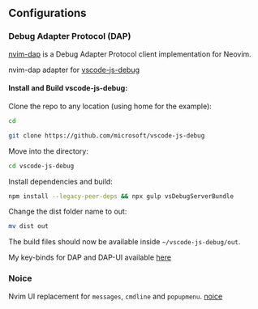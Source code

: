 ## Configurations


### Debug Adapter Protocol (DAP)

[nvim-dap](https://github.com/mfussenegger/nvim-dap) is a Debug Adapter Protocol client implementation for Neovim.

nvim-dap adapter for [vscode-js-debug](https://github.com/microsoft/vscode-js-debug)

#### Install and Build vscode-js-debug:

Clone the repo to any location (using home for the example):
```bash
cd

git clone https://github.com/microsoft/vscode-js-debug
```

Move into the directory:
```bash
cd vscode-js-debug
```

Install dependencies and build:
```bash
npm install --legacy-peer-deps && npx gulp vsDebugServerBundle
```

Change the dist folder name to out:
```bash
mv dist out
```

The build files should now be available inside `~/vscode-js-debug/out`.

My key-binds for DAP and DAP-UI available [here](https://github.com/ksaswin/config-files/blob/master/nvim/custom/mappings.lua)


### Noice

Nvim UI replacement for `messages`, `cmdline` and `popupmenu`.
[noice](https://github.com/folke/noice.nvim)

